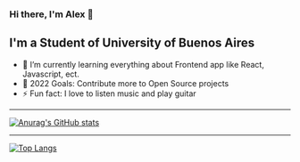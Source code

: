 ### Hi there, I'm Alex 👋

## I'm a Student of University of Buenos Aires

- 🌱 I’m currently learning everything about Frontend app like React, Javascript, ect.
- 🥅 2022 Goals: Contribute more to Open Source projects
- ⚡ Fun fact: I love to listen music and play guitar
<!---
### Connect with me:

[<img align="left" alt="codeSTACKr | LinkedIn" width="22px" src="https://cdn.jsdelivr.net/npm/simple-icons@v3/icons/linkedin.svg" />][linkedin]

<br />
<br />
-->
---

[![Anurag's GitHub stats](https://github-readme-stats.vercel.app/api?username=Alex1161&count_private=true&langs_count=10&include_all_commits=true&show_icons=true&theme=dark)](https://github.com/Alex1161/github-readme-stats)

---

[![Top Langs](https://github-readme-stats.vercel.app/api/top-langs/?username=Alex1161&layout=compact&langs_count=10&count_private=true&show_icons=true&theme=dark)](https://github.com/Alex1161/github-readme-stats)

[linkedin]: https://linkedin.com/in/gabriel-alexander-arbieto-benites-1b534b208
